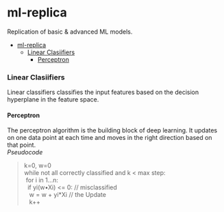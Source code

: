 # ml-replica
Replication of basic &amp; advanced ML models.
- [ml-replica](#ml-replica)
    - [Linear Clasiifiers](#linear-clasiifiers)
      - [Perceptron](#perceptron)

### Linear Clasiifiers
Linear classifiers classifies the input features based on the decision hyperplane in the feature space.

#### Perceptron 
The perceptron algorithm is the building block of deep learning. It updates on one data point at each time and moves in the right direction based on that point. <br>
*Pseudocode* <br>
> k=0, w=0<br>
> while not all correctly classified and k < max step:<br>
> &nbsp;for i in 1...n:<br>
> &nbsp;&nbsp;if yi(w•Xi) <= 0: // misclassified<br>
> &nbsp;&nbsp;&nbsp;w = w + yi\*Xi // the Update<br>
> &nbsp;&nbsp;&nbsp;k++<br>


